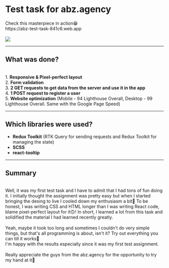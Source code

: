 <h1>Test task for abz.agency</h1>
Check this masterpiece in action😁 <br>
https://abz-test-task-841c6.web.app <br>
<br>
<img src="https://user-images.githubusercontent.com/96980453/175826319-9edfa918-7829-4108-8243-41cfc1396e8d.png">
<hr>
<h2>What was done?</h2>
<br>
1. <strong>Responsive & Pixel-perfect layout</strong> <br>
2. <strong>Form validation</strong> <br>
3. <strong>2 GET requests to get data from the server and use it in the app</strong> <br>
4. <strong>1 POST request to register a user</strong> <br>
5. <strong>Website optimization</strong> (Mobile - 94 Lighthouse Overall, Desktop - 99 Lighthouse Overall. Same with the Google Page Speed) <br>
<hr>
<h2>Which libraries were used?</h2>
<ul>
<li><strong>Redux Toolkit</strong> (RTK Query for sending requests and Redux Toolkit for managing the state)</li>
<li><strong>SCSS</strong></li>
<li><strong>react-tooltip</strong></li>
</ul>
<hr>
<h2>Summary</h2>
<br>
Well, it was my first test task and I have to admit that I had tons of fun doing it. I initially thought the assignment was pretty easy but when I started bringing the desing to live I cooled down my enthusiasm a bit🙂 To be honest, I was writing CSS and HTML longer than I was writing React code, blame pixel-perfect layout for it🙃! In short, I learned a lot from this task and solidified the material I had learned recently greatly. <br><br>Yeah, maybe it took too long and sometimes I couldn't do very simple things, but that's all programming is about, isn't it? Try out everything you can till it works🙂 <br> I'm happy with the results especially since it was my first test assignment. <br><br> Really appreciate the guys from the abz.agency for the opportunity to try my hand at it🙏 
